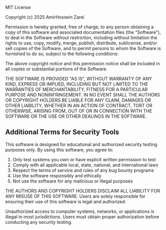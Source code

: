MIT License

Copyright (c) 2025 AmirHossein Zarei

Permission is hereby granted, free of charge, to any person obtaining a copy
of this software and associated documentation files (the "Software"), to deal
in the Software without restriction, including without limitation the rights
to use, copy, modify, merge, publish, distribute, sublicense, and/or sell
copies of the Software, and to permit persons to whom the Software is
furnished to do so, subject to the following conditions:

The above copyright notice and this permission notice shall be included in all
copies or substantial portions of the Software.

THE SOFTWARE IS PROVIDED "AS IS", WITHOUT WARRANTY OF ANY KIND, EXPRESS OR
IMPLIED, INCLUDING BUT NOT LIMITED TO THE WARRANTIES OF MERCHANTABILITY,
FITNESS FOR A PARTICULAR PURPOSE AND NONINFRINGEMENT. IN NO EVENT SHALL THE
AUTHORS OR COPYRIGHT HOLDERS BE LIABLE FOR ANY CLAIM, DAMAGES OR OTHER
LIABILITY, WHETHER IN AN ACTION OF CONTRACT, TORT OR OTHERWISE, ARISING FROM,
OUT OF OR IN CONNECTION WITH THE SOFTWARE OR THE USE OR OTHER DEALINGS IN THE
SOFTWARE.

## Additional Terms for Security Tools

This software is designed for educational and authorized security testing purposes only. By using this software, you agree to:

1. Only test systems you own or have explicit written permission to test
2. Comply with all applicable local, state, national, and international laws
3. Respect the terms of service and rules of any bug bounty programs
4. Use the software responsibly and ethically
5. Not use the software for any malicious or illegal purposes

THE AUTHORS AND COPYRIGHT HOLDERS DISCLAIM ALL LIABILITY FOR ANY MISUSE OF THIS SOFTWARE. Users are solely responsible for ensuring their use of this software is legal and authorized.

Unauthorized access to computer systems, networks, or applications is illegal in most jurisdictions. Users must obtain proper authorization before conducting any security testing.
